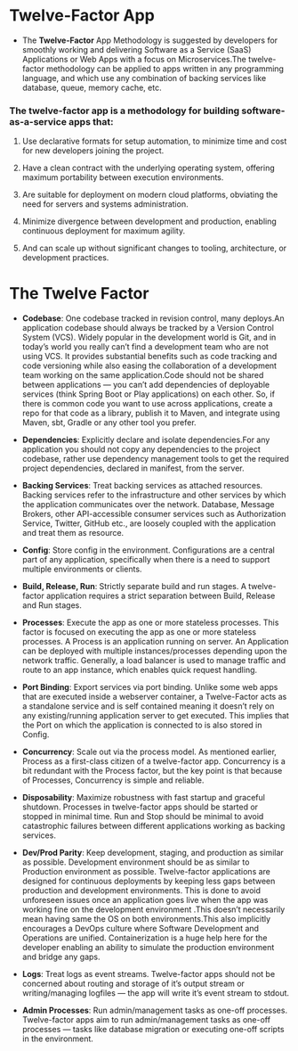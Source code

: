 # Twelve-Factor App

* The **Twelve-Factor** App Methodology is suggested by developers for smoothly working and delivering Software as a Service (SaaS) Applications or Web Apps with a focus on Microservices.The twelve-factor methodology can be applied to apps written in any programming language, and which use any combination of backing services like database, queue, memory cache, etc.



 ### The twelve-factor app is a methodology for building software-as-a-service apps that:

1. Use declarative formats for setup automation, to minimize time and cost for new developers joining the project.

2. Have a clean contract with the underlying operating system, offering maximum portability between execution environments.

3. Are suitable for deployment on modern cloud platforms, obviating the need for servers and systems administration.

4. Minimize divergence between development and production, enabling continuous deployment for maximum agility.

5. And can scale up without significant changes to tooling, architecture, or development practices.


# The Twelve Factor

* **Codebase**: One codebase tracked in revision control, many deploys.An application codebase should always be tracked by a Version Control System (VCS). Widely popular in the development world is Git, and in today’s world you really can’t find a development team who are not using VCS. It provides substantial benefits such as code tracking and code versioning while also easing the collaboration of a development team working on the same application.Code should not be shared between applications — you can’t add dependencies of deployable services (think Spring Boot or Play applications) on each other. So, if there is common code you want to use across applications, create a repo for that code as a library, publish it to Maven, and integrate using Maven, sbt, Gradle or any other tool you prefer.

* **Dependencies**: Explicitly declare and isolate dependencies.For any application you should not copy any dependencies to the project codebase, rather use dependency management tools to get the required project dependencies, declared in manifest, from the server.

* **Backing Services**: Treat backing services as attached resources. Backing services refer to the infrastructure and other services by which the application communicates over the network. Database, Message Brokers, other API-accessible consumer services such as Authorization Service, Twitter, GitHub etc., are loosely coupled with the application and treat them as resource.

* **Config**: Store config in the environment. Configurations are a central part of any application, specifically when there is a need to support multiple environments or clients.

* **Build, Release, Run**: Strictly separate build and run stages. A twelve-factor application requires a strict separation between Build, Release and Run stages.


* **Processes**: Execute the app as one or more stateless processes. This factor is focused on executing the app as one or more stateless processes. A Process is an application running on server. An Application can be deployed with multiple instances/processes depending upon the network traffic. Generally, a load balancer is used to manage traffic and route to an app instance, which enables quick request handling.


* **Port Binding**: Export services via port binding. Unlike some web apps that are executed inside a webserver container, a Twelve-Factor acts as a standalone service and is self contained meaning it doesn’t rely on any existing/running application server to get executed. This implies that the Port on which the application is connected to is also stored in Config.

* **Concurrency**: Scale out via the process model. As mentioned earlier, Process as a first-class citizen of a twelve-factor app. Concurrency is a bit redundant with the Process factor, but the key point is that because of Processes, Concurrency is simple and reliable.

* **Disposability**: Maximize robustness with fast startup and graceful shutdown. Processes in twelve-factor apps should be started or stopped in minimal time. Run and Stop should be minimal to avoid catastrophic failures between different applications working as backing services.

* **Dev/Prod Parity**: Keep development, staging, and production as similar as possible. Development environment should be as similar to Production environment as possible. Twelve-factor applications are designed for continuous deployments by keeping less gaps between production and development environments. This is done to avoid unforeseen issues once an application goes live when the app was working fine on the development environment .This doesn’t necessarily mean having same the OS on both environments.This also implicitly encourages a DevOps culture where Software Development and Operations are unified. Containerization is a huge help here for the developer enabling an ability to simulate the production environment and bridge any gaps.


* **Logs**: Treat logs as event streams. Twelve-factor apps should not be concerned about routing and storage of it’s output stream or writing/managing logfiles — the app will write it’s event stream to stdout.


* **Admin Processes**: Run admin/management tasks as one-off processes. Twelve-factor apps aim to run admin/management tasks as one-off processes — tasks like database migration or executing one-off scripts in the environment.